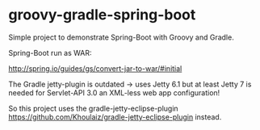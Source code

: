 groovy-gradle-spring-boot
=========================

Simple project to demonstrate Spring-Boot with Groovy and Gradle.

Spring-Boot run as WAR:

http://spring.io/guides/gs/convert-jar-to-war/#initial
    
The Gradle jetty-plugin is outdated -> uses Jetty 6.1 but at least Jetty 7 is needed for Servlet-API 3.0 an XML-less web app configuration!

So this project uses the gradle-jetty-eclipse-plugin https://github.com/Khoulaiz/gradle-jetty-eclipse-plugin instead. 
